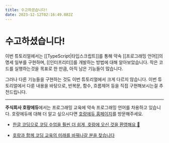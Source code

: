 ```yaml
---
title: 수고하셨습니다!
date: 2023-12-12T02:16:49.082Z
---
```


# 수고하셨습니다!

이번 튜토리얼에서는 [[TypeScript|타입스크립트]]를 통해 약속 [[프로그래밍 언어]]의 명세 일부를 구현하며, [[인터프리터]]를 개발하는 방법에 대해 알아보았습니다. 작은 코드를 실행하는것을 목표로 한 만큼, 아직 남은 기능들이 많습니다.

그러나 다른 기능들을 구현하는 것도 이번 튜토리얼에서 크게 다르지 않습니다. 이번 튜토리얼에서 다룬 내용을 바탕으로, 반복문, 함수, 흐름제어 등을 직접 구현해보시는걸 추천드립니다.

---

**주식회사 호랑에듀**에서는 프로그래밍 교육에 약속 프로그래밍 언어를 차용하고 있습니다. 호랑에듀에 대해 더 알고 싶으시다면 [호랑에듀 홈페이지](https://www.horang.it/)를 방문해주세요.

- [한글 코딩으로 코딩 수업을 훨씬 더 쉽게, 호랑에 오신 것을 환영해요 🙌](https://www.horang.it/)

- [호랑과 함께 코딩 교육의 미래를 바꿔나갈 분을 찾습니다](https://www.horang.it/team)
